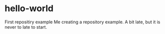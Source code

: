 # hello-world
First repositiry example
Me creating a repository example. A bit late, but it is never to late to start.
